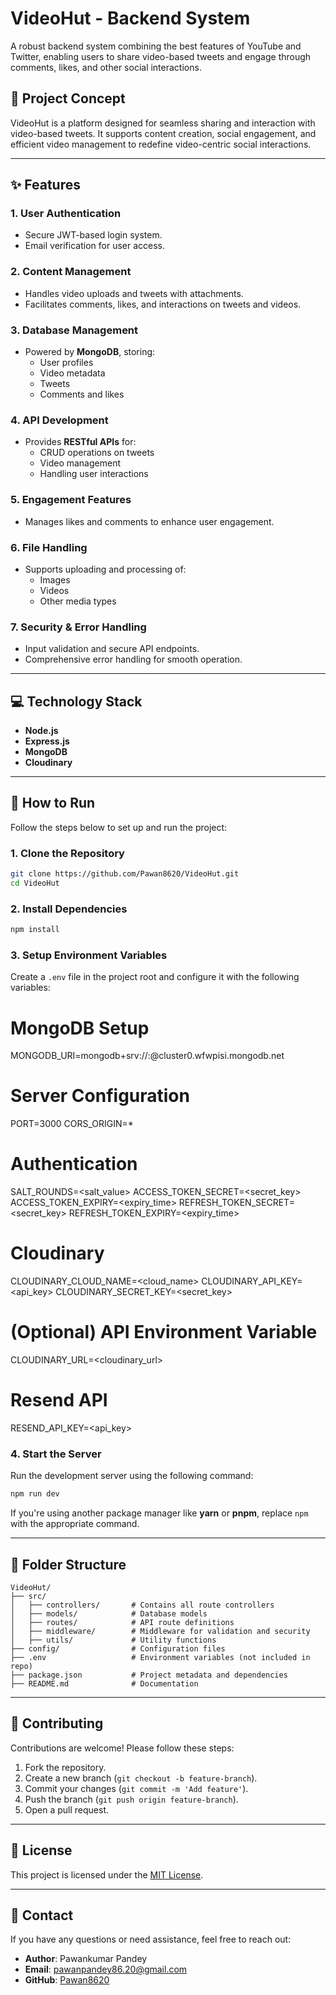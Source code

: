 # VideoHut - Backend System

A robust backend system combining the best features of YouTube and Twitter, enabling users to share video-based tweets and engage through comments, likes, and other social interactions.

## 📖 Project Concept

VideoHut is a platform designed for seamless sharing and interaction with video-based tweets. It supports content creation, social engagement, and efficient video management to redefine video-centric social interactions.

---

## ✨ Features

### 1. **User Authentication**
- Secure JWT-based login system.
- Email verification for user access.

### 2. **Content Management**
- Handles video uploads and tweets with attachments.
- Facilitates comments, likes, and interactions on tweets and videos.

### 3. **Database Management**
- Powered by **MongoDB**, storing:
  - User profiles
  - Video metadata
  - Tweets
  - Comments and likes

### 4. **API Development**
- Provides **RESTful APIs** for:
  - CRUD operations on tweets
  - Video management
  - Handling user interactions

### 5. **Engagement Features**
- Manages likes and comments to enhance user engagement.

### 6. **File Handling**
- Supports uploading and processing of:
  - Images
  - Videos
  - Other media types

### 7. **Security & Error Handling**
- Input validation and secure API endpoints.
- Comprehensive error handling for smooth operation.

---

## 💻 Technology Stack

- **Node.js**
- **Express.js**
- **MongoDB**
- **Cloudinary**

---

## 🚀 How to Run

Follow the steps below to set up and run the project:

### 1. Clone the Repository
```bash
git clone https://github.com/Pawan8620/VideoHut.git
cd VideoHut
```

### 2. Install Dependencies
```bash
npm install
```

### 3. Setup Environment Variables

Create a `.env` file in the project root and configure it with the following variables:

# MongoDB Setup
MONGODB_URI=mongodb+srv://<username>:<password>@cluster0.wfwpisi.mongodb.net

# Server Configuration
PORT=3000
CORS_ORIGIN=*

# Authentication
SALT_ROUNDS=<salt_value>
ACCESS_TOKEN_SECRET=<secret_key>
ACCESS_TOKEN_EXPIRY=<expiry_time>
REFRESH_TOKEN_SECRET=<secret_key>
REFRESH_TOKEN_EXPIRY=<expiry_time>

# Cloudinary
CLOUDINARY_CLOUD_NAME=<cloud_name>
CLOUDINARY_API_KEY=<api_key>
CLOUDINARY_SECRET_KEY=<secret_key>

# (Optional) API Environment Variable
CLOUDINARY_URL=<cloudinary_url>

# Resend API
RESEND_API_KEY=<api_key>

### 4. Start the Server
Run the development server using the following command:
```bash
npm run dev
```

If you're using another package manager like **yarn** or **pnpm**, replace `npm` with the appropriate command.

---

## 📂 Folder Structure

```
VideoHut/
├── src/
│   ├── controllers/       # Contains all route controllers
│   ├── models/            # Database models
│   ├── routes/            # API route definitions
│   ├── middleware/        # Middleware for validation and security
│   ├── utils/             # Utility functions
├── config/                # Configuration files
├── .env                   # Environment variables (not included in repo)
├── package.json           # Project metadata and dependencies
├── README.md              # Documentation
```

---

## 🤝 Contributing

Contributions are welcome! Please follow these steps:
1. Fork the repository.
2. Create a new branch (`git checkout -b feature-branch`).
3. Commit your changes (`git commit -m 'Add feature'`).
4. Push the branch (`git push origin feature-branch`).
5. Open a pull request.

---

## 📜 License

This project is licensed under the [MIT License](LICENSE).

---

## 📧 Contact

If you have any questions or need assistance, feel free to reach out:
- **Author**: Pawankumar Pandey
- **Email**: pawanpandey86.20@gmail.com
- **GitHub**: [Pawan8620](https://github.com/Pawan8620)
